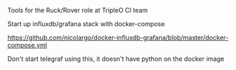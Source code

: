 Tools for the Ruck/Rover role at TripleO CI team

Start up influxdb/grafana stack with docker-compose

https://github.com/nicolargo/docker-influxdb-grafana/blob/master/docker-compose.yml

Don't start telegraf using this, it doesn't have python on the docker image
